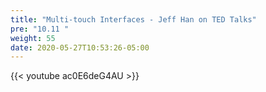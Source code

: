 ```yaml
---
title: "Multi-touch Interfaces - Jeff Han on TED Talks"
pre: "10.11 "
weight: 55
date: 2020-05-27T10:53:26-05:00
---
```


{{< youtube ac0E6deG4AU >}}



